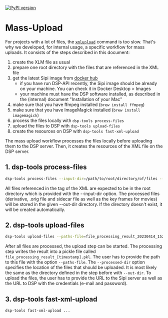 [![PyPI version](https://badge.fury.io/py/dsp-tools.svg)](https://badge.fury.io/py/dsp-tools)

# Mass-Upload

For projects with a lot of files, 
the [`xmlupload`](../cli-commands.md#xmlupload) command is too slow.
That's why we developed, for internal usage, a specific workflow for mass uploads. 
It consists of the steps described in this document:

1. create the XLM file as usual
2. prepare one root directory with the files that are referenced in the XML file
3. get the latest Sipi image from [docker hub](https://hub.docker.com/r/daschswiss/sipi)
    - if you have run DSP-API recently, the Sipi image should be already on your machine. You can check it in Docker Desktop > Images
    - your machine must have the DSP software installed, as described in the (internal) document "Installation of your Mac"
4. make sure that you have ffmpeg installed (`brew install ffmpeg`)
5. make sure that you have ImageMagick installed (`brew install imagemagick`)
6. process the files locally with `dsp-tools process-files`
7. upload the files to DSP with `dsp-tools upload-files`
8. create the resources on DSP with `dsp-tools fast-xml-upload`

The mass upload workflow processes the files locally before uploading them to the DSP server.
Then, it creates the resources of the XML file on the DSP server.

## 1. dsp-tools process-files

```bash
dsp-tools process-files --input-dir=/path/to/root/directory/of/files --out-dir=/path/to/output/directory /path/to/xml/file/data.xml 
```

All files referenced in the <bitstream> tag of the XML are expected to be in the root directory which is provided with the --input-dir option.
The processed files (derivative, .orig file and sidecar file as well as the key frames for movies) will be stored in the
given --out-dir directory.
If the directory doesn't exist, it will be created automatically.

## 2. dsp-tools upload-files

```bash
dsp-tools upload-files --paths-file=file_processing_result_20230414_152810.pkl --processed-dir=/path/to/output/directory --sipi-url=http://localhost:1024 --dsp-url=http://0.0.0.0:3333 --user=root@example.com --password=test
```

After all files are processed,
the upload step can be started.
The processing step writes the result into a pickle file called `file_processing_result_[timestamp].pkl`.
The user has to provide the path to this file with the option `--paths-file`.
The `--processed-dir` option specifies the location of the files that should be uploaded.
It is most likely the same as the directory defined in the step before with `--out-dir`.
To upload the files, the user has to provide the URL to the Sipi server as well as the URL to DSP with the credentials
(e-mail and password).


## 3. dsp-tools fast-xml-upload

```bash
dsp-tools fast-xml-upload ...
```
